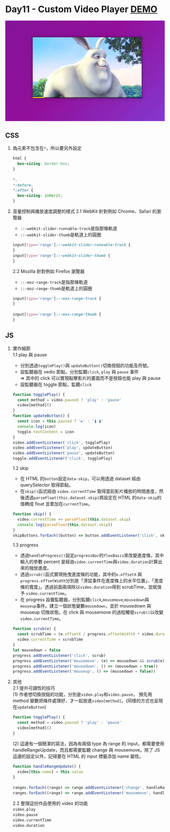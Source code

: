 # Day11 - Custom Video Player [DEMO]()

![](./screenshot.JPG)

## CSS

1. 偽元素不包含在`*`，所以要另外設定

   ```CSS
   html {
     box-sizing: border-box;
   }

   *,
   *:before,
   *:after {
     box-sizing: inherit;
   }
   ```

2. 音量控制與播放速度調整的樣式
   2.1 WebKit 針對例如 Chrome、Safari 的瀏覽器

   - `::-webkit-slider-runnable-track`是指那條軌道
   - `::-webkit-slider-thumb`是軌道上的圓圈

   ```css
   input[type='range']::-webkit-slider-runnable-track {
   }
   input[type='range']::-webkit-slider-thumb {
   }
   ```

   2.2 Mozilla 針對例如 Firefox 瀏覽器

   - `::-moz-range-track`是指那條軌道
   - `::-moz-range-thumb`是軌道上的圓圈

   ```css
   input[type='range']::-moz-range-track {
   }

   input[type='range']::-moz-range-thumb {
   }
   ```

## JS

1.  實作細節<br>
    1.1 play 與 pause<br>

    - 分別透過`togglePlay()`與 `updateButton()`切換按鈕的功能及符號。
    - 設監聽器在 vedio 節點，分別監聽`click`, `play` 與 `pause` 事件<br>
      => 其中的 click 可以實現點擊影片的畫面而不是按鈕也能 play 與 pause
    - 設監聽器在 toggle 節點，監聽`click`

    ```javascript
    function togglePlay() {
      const method = video.paused ? 'play' : 'pause'
      video[method]()
    }
    function updateButton() {
      const icon = this.paused ? '►' : '❚ ❚'
      console.log(icon)
      toggle.textContent = icon
    }
    video.addEventListener('click', togglePlay)
    video.addEventListener('play', updateButton)
    video.addEventListener('pause', updateButton)
    toggle.addEventListener('click', togglePlay)
    ```

    1.2 skip<br>

    - 在 HTML 的`button`設定`data-skip`，可以用透過 dataset 經由 querySelector 取得節點。
    - 在`skip()`函式經由 `video.currentTime` 取得當前影片播放的時間進度，然後透過`parseFloat(this.dataset.skip)`將設定在 HTML 的`data-skip`的值轉成 float 並累加在`currentTime`。

    ```javascript
    function skip() {
      video.currentTime += parseFloat(this.dataset.skip)
      console.log(parseFloat(this.dataset.skip))
    }
    skipButtons.forEach((button) => button.addEventListener('click', skip))
    ```

    1.3 progress<br>

    - 透過`handleProgress()`設定`progressBar`的`flexBasis`來改變進度條，其中輸入的參數 percent 是經由`video.currentTime`與`video.duration`計算出來的撥放進度。
    - 透過`scrub()`函式實現拖曳進度條的功能，其中的`e.offsetX` 與 `progress.offsetWidth`分別是「滑鼠事件在進度條上的水平位置」、「進度條的寬度」。透過前面兩項除以`video.duration`得到 scrubTime，並賦值予 `video.currentTime`。
    - 在 progress 設置監聽器，分別監聽`click`,`mousemove`,`mousedown`與`mouseup`事件。建立一個狀態變數`mousedown`，並於 mousedown 與 mouseup 切換狀態。在 click 與 mousemove 的過程觸發`scrub()`以改變 `video.currentTime`。

    ```javascript
    function scrub(e) {
      const scrubTime = (e.offsetX / progress.offsetWidth) * video.duration
      video.currentTime = scrubTime
    }
    let mousedown = false
    progress.addEventListener('click', scrub)
    progress.addEventListener('mousemove', (e) => mousedown && scrub(e))
    progress.addEventListener('mousedown', () => (mousedown = true))
    progress.addEventListener('mouseup', () => (mousedown = false))
    ```

2.  其他<br>
    2.1 提升可讀性的技巧<br>
    (1) 作者想切換按鈕的功能，分別是`video.play`和`video.pause`，
    預先用 method 變數把條件處理好，才一起放進`video[method]`。(同樣的方式也呈現在`updateButton`)

    ```javascript
    function togglePlay() {
      const method = video.paused ? 'play' : 'pause'
      video[method]()
    }
    ```

    (2) 這邊有一個簡潔的寫法，因為有兩個 type 為 range 的 input，都需要使用 handleRangeUpdate，而且都需要監聽 change 與 mousemove。除了 JS 這邊的設定以外，記得要在 HTML 的 input 標籤添加 name 屬性。

    ```javascript
    function handleRangeUpdate() {
      video[this.name] = this.value
    }

    ranges.forEach((range) => range.addEventListener('change', handleRangeUpdate))
    ranges.forEach((range) => range.addEventListener('mousemove', handleRangeUpdate))
    ```

    2.2 整理這份作品使用的 video 的功能<br>
    `video.play`<br>
    `video.pause`<br>
    `video.currentTime`<br>
    `video.duration`<br>
